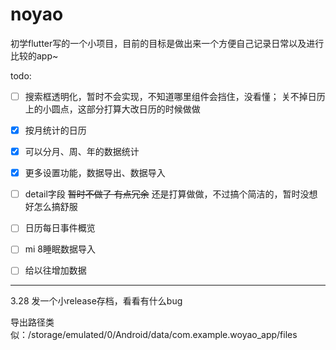 # noyao

初学flutter写的一个小项目，目前的目标是做出来一个方便自己记录日常以及进行比较的app~



todo:

- [ ] 搜索框透明化，暂时不会实现，不知道哪里组件会挡住，没看懂； 关不掉日历上的小圆点，这部分打算大改日历的时候做做
- [x] 按月统计的日历
- [x] 可以分月、周、年的数据统计
- [x] 更多设置功能，数据导出、数据导入
- [ ] detail字段 ~~暂时不做了 有点冗余~~ 还是打算做做，不过搞个简洁的，暂时没想好怎么搞舒服
- [ ] 日历每日事件概览
- [ ] mi 8睡眠数据导入
- [ ] 给以往增加数据



---

3.28 发一个小release存档，看看有什么bug

导出路径类似：/storage/emulated/0/Android/data/com.example.woyao_app/files
